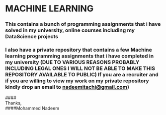 # MACHINE LEARNING
###  This contains a bunch of programming assignments that i have solved in my university, online courses including my DataScience projects 
###  I also have a private repository that contains a few Machine learning programming assignments that i have completed in my university (DUE TO VARIOUS REASONS PROBABLY INCLUDING LEGAL ONES I WILL NOT BE ABLE TO MAKE THIS REPOSITORY AVAILABLE TO PUBLIC) If you are a recruiter and if you are willing to view my work on my private repository kindly drop an email to nadeemitachi@gmail.com)  
####<br /> Thanks,  <br />
####Mohammed Nadeem

